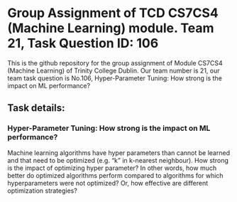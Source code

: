 # Group Assignment of TCD CS7CS4 (Machine Learning) module. Team 21, Task Question ID: 106
This is the github repository for the group assignment of Module CS7CS4 (Machine Learning) of Trinity College Dublin. 
Our team number is 21, our team task question is No.106, Hyper-Parameter Tuning: How strong is the impact on ML performance?
## Task details: 
### Hyper-Parameter Tuning: How strong is the impact on ML performance?
 Machine learning algorithms have hyper parameters than cannot be learned and that need to be optimized (e.g. “k” in k-nearest   neighbour). 
 How strong is the impact of optimizing hyper parameter? 
 In other words, how much better do optimized algorithms perform compared to algorithms for which hyperparameters were not optimized? 
 Or, how effective are different optimization strategies?
